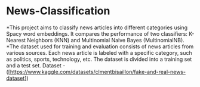 # News-Classification

*This project aims to classify news articles into different categories using Spacy word embeddings. It compares the performance of two classifiers: K-Nearest Neighbors (KNN) and Multinomial Naive Bayes (MultinomialNB).
*The dataset used for training and evaluation consists of news articles from various sources. Each news article is labeled with a specific category, such as politics, sports, technology, etc. The dataset is divided into a training set and a test set.
Dataset -([https://www.kaggle.com/datasets/clmentbisaillon/fake-and-real-news-dataset])
